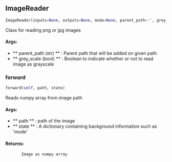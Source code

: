 ## ImageReader
```python
ImageReader(inputs=None, outputs=None, mode=None, parent_path='', grey_scale=False)
```
Class for reading png or jpg images

#### Args:

* ** parent_path (str) ** :  Parent path that will be added on given path
* ** grey_scale (bool) ** :  Boolean to indicate whether or not to read image as grayscale

### forward
```python
forward(self, path, state)
```
Reads numpy array from image path

#### Args:

* ** path ** :  path of the image
* ** state ** :  A dictionary containing background information such as 'mode'

#### Returns:
           Image as numpy array        